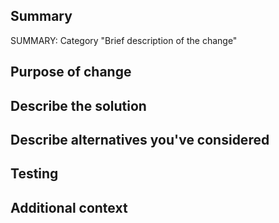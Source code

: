 <!--
HOW TO USE: Under each "## Heading" below, enter information relevant to your pull request.
Leave the headings unless they don't apply to your PR.

NOTE: Please grant permission for repository maintainers to edit your PR.  It is EXTREMELY common for PRs to be held up due to trivial changes being requested and the author being unavailable to make them.  In web UI, you can do it by clicking the "Allow edits and access to secrets by maintainers" checkbox next to "Create Pull Request" button at the bottom of the editor, or by clicking the same checkbox in the sidebar after PR has been created.

CODE STYLE: The game uses automatic code formatting tools to keep code style consistent.  If your PR does not adhere to the style, the autofix.ci app will format the code for you and push the changes as a new commit.  You can also format the code yourself before committing it, it's faster that way and avoids the hurdle of keeping your branch up to date.  See relevant guides for more information: https://docs.cataclysmbn.org/en/contribute/contributing/#code-style

WARNING: If autofix.ci app did the formatting for you, YOU MUST DO EITHER OF THE FOLLOWING:
- Run `git pull` to merge the automated commit into your local PR branch.
- Format your code locally, and force push to your PR branch. 
If you don't do this, your following work will be based on the old commit, and may cause MERGE CONFLICT.
If you use GitHub's web editor to edit files, you shouldn't need to do this as the web editor works directly on the remote branch.

Please use a descriptive name for the PR title, so it's clear at a glance what the PR is about.
-->

## Summary
SUMMARY: Category "Brief description of the change"

<!--
This section should consist of exactly one line, formatted like the example above.

'Category' must be one of the following:

- Features
- Content
- Interface
- Mods
- Balance
- Bugfixes
- Performance
- Infrastructure
- Build
- I18N

For more on the meaning of each category, see:
https://docs.cataclysmbn.org/en/contribute/changelog_guidelines/

If the PR is a port or adaptation of DDA content, please indicate it to be so.
-->

## Purpose of change
<!-- 
With a few sentences, describe your reasons for making this change.  If it relates to an existing issue, you can link it with a # followed by the Github issue number, like #1234.

If your pull request *fully* resolves an issue, include the word "Fix" or "Fixes" before the issue number, like: "Fixes #1234".  This will make GitHub automatically close the issue once the PR is merged.  For multiple issues, repeat 'Fixes' multiple times: "Fixes #1234, Fixes #5678".

If there is no related issue, explain here what issue, feature, or other concern you are addressing.  If this is a bugfix, include steps to reproduce the original bug, so your fix can be verified.
-->

## Describe the solution
<!--
How does the feature work, or how does this fix a bug?  The easier you make your solution to understand, the faster it can get merged.

If this is a port or adaptation of DDA content, provide the link to the original PR (or PRs, if there were multiple) and explain what additional changes, if any, you made to the behavior.

Remember to attribute the original author(s): if you've just copied over the changes, add "Co-Authored-By: Author Name <author_email@example.com>" to the commit message (not the PR description!).  If you've cherry-picked the commits, which is the recommended way of porting, git should preserve the authorship information for you.
-->

## Describe alternatives you've considered
<!--
Explain any alternative solutions, different approaches, or possibilities you've considered using to solve the same problem.
-->

## Testing
<!--
Describe what steps you took to test that this PR resolved the bug or added the feature, and what tests you performed to make sure it didn't cause any regressions.  Also include testing suggestions for reviewers and maintainers.
-->

## Additional context
<!--
Add any other context (such as mock-ups, proof of concepts or screenshots) about the feature or bugfix here.
-->
